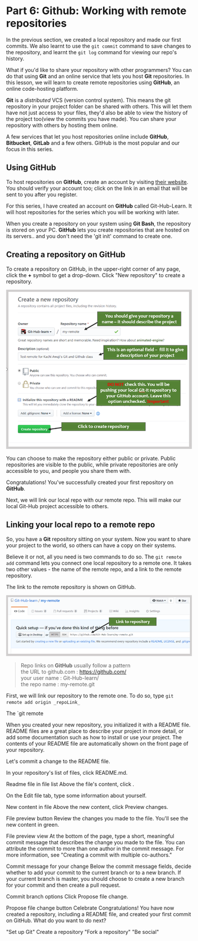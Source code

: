 # Part 6: Github: Working with remote repositories

In the previous section, we created a local repository and made our first commits. We also learnt to use the `git commit` command to save changes to the repository, and learnt the `git log` command for viewing our repo's history.

What if you'd like to share your repository with other programmers? You can do that using __Git__ and an online service that lets you host __Git__ repositories. In this lesson, we will learn to create remote repositories using __GitHub__, an online code-hosting platform.

__Git__ is a _distributed_ VCS (version control system). This means the git repository in your project folder can be shared with others. This will let them have not just access to your files, they'd also be able to view the history of the project too(view the commits you have made). You can share your repository with others by hosting them online.

A few services that let you host repositories online include __GitHub__, __Bitbucket__, __GitLab__ and a few others. GitHub is the most popular and our focus in this series.


## Using GitHub
To host repositories on __GitHub__, create an account by visiting [their website](https://www.github.com). You should verify your account too; click on the link in an email that will be sent to you after you register.

For this series, I have created an account on __GitHub__ called Git-Hub-Learn. It will host repositories for the series which you will be working with later.

When you create a repository on your system using __Git Bash__, the repository is stored on your PC. __GitHub__ lets you create repositories that are hosted on its servers.. and you don't need the 'git init' command to create one.

## Creating a repository on GitHub
To create a repository on GitHub, in the upper-right corner of any page, click the __+__ symbol to get a drop-down. Click "New repository" to create a repository.  

![__Git__ Status](./images/43-CreateRepoLabel.png)  


You can choose to make the repository either public or private. Public repositories are visible to the public, while private repositories are only accessible to you, and people you share them with.

Congratulations! You've successfully created your first repository on __GitHub__. 

Next, we will link our local repo with our remote repo. This will make our local Git-Hub project accessible to others. 

## Linking your local repo to a remote repo
So, you have a __Git__ repository sitting on your system. Now you want to share your project to the world, so others can have a copy on their systems. 

Believe it or not, all you need is two commands to do so. The `git remote add` command lets you connect one local repository to a remote one. It takes two other values - the name of the remote repo, and a link to the remote repository.

The link to the remote repository is shown on GitHub. 

![__Git__ Status](./images/41-RepoSettings.png)  

> Repo links on __GitHub__ usually follow a pattern   
 the URL to github.com : https://github.com/  
 your user name : Git-Hub-learn/  
 the repo name : my-remote.git  


First, we will link our repository to the remote one. To do so, type 
`git remote add origin _repoLink_`

The `git remote




When you created your new repository, you initialized it with a README file. README files are a great place to describe your project in more detail, or add some documentation such as how to install or use your project. The contents of your README file are automatically shown on the front page of your repository.

Let's commit a change to the README file.

In your repository's list of files, click README.md.

Readme file in file list
Above the file's content, click .

On the Edit file tab, type some information about yourself.

New content in file
Above the new content, click Preview changes.

File preview button
Review the changes you made to the file. You'll see the new content in green.

File preview view
At the bottom of the page, type a short, meaningful commit message that describes the change you made to the file. You can attribute the commit to more than one author in the commit message. For more information, see "Creating a commit with multiple co-authors."

Commit message for your change
Below the commit message fields, decide whether to add your commit to the current branch or to a new branch. If your current branch is master, you should choose to create a new branch for your commit and then create a pull request.

Commit branch options
Click Propose file change.

Propose file change button
Celebrate
Congratulations! You have now created a repository, including a README file, and created your first commit on GitHub. What do you want to do next?

"Set up Git"
Create a repository
"Fork a repository"
"Be social"



